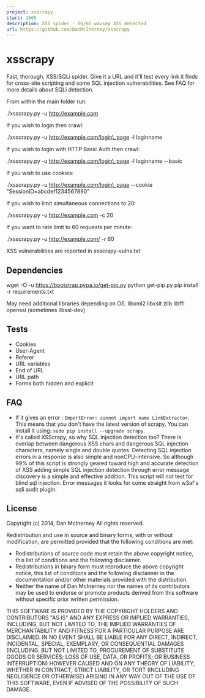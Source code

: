 ```yaml
---
project: xsscrapy
stars: 1665
description: XSS spider - 66/66 wavsep XSS detected
url: https://github.com/DanMcInerney/xsscrapy
---
```


xsscrapy
========

Fast, thorough, XSS/SQLi spider. Give it a URL and it'll test every link it finds for cross-site scripting and some SQL injection vulnerabilities. See FAQ for more details about SQLi detection.

From within the main folder run:

./xsscrapy.py -u http://example.com

If you wish to login then crawl:

./xsscrapy.py -u http://example.com/login\_page -l loginname

If you wish to login with HTTP Basic Auth then crawl:

./xsscrapy.py -u http://example.com/login\_page -l loginname --basic

If you wish to use cookies:

./xsscrapy.py -u http://example.com/login\_page --cookie "SessionID=abcdef1234567890"

If you wish to limit simultaneous connections to 20:

./xsscrapy.py -u http://example.com -c 20

If you want to rate limit to 60 requests per minute:

./xsscrapy.py -u http://example.com/ -r 60

XSS vulnerabilities are reported in xsscrapy-vulns.txt

Dependencies
------------

wget -O -u https://bootstrap.pypa.io/get-pip.py
python get-pip.py
pip install -r requirements.txt

May need additional libraries depending on OS. libxml2 libxslt zlib libffi openssl (sometimes libssl-dev)

Tests
-----

-   Cookies
-   User-Agent
-   Referer
-   URL variables
-   End of URL
-   URL path
-   Forms both hidden and explicit

FAQ
---

-   If it gives an error : `ImportError: cannot import name LinkExtractor`. This means that you don't have the latest version of scrapy. You can install it using: `sudo pip install --upgrade scrapy`.
-   It's called XSScrapy, so why SQL injection detection too? There is overlap between dangerous XSS chars and dangerous SQL injection characters, namely single and double quotes. Detecting SQL injection errors in a response is also simple and nonCPU-intensive. So although 99% of this script is strongly geared toward high and accurate detection of XSS adding simple SQL injection detection through error message discovery is a simple and effective addition. This script will not test for blind sql injection. Error messages it looks for come straight from w3af's sqli audit plugin.

License
-------

Copyright (c) 2014, Dan McInerney All rights reserved.

Redistribution and use in source and binary forms, with or without modification, are permitted provided that the following conditions are met:

-   Redistributions of source code must retain the above copyright notice, this list of conditions and the following disclaimer.
-   Redistributions in binary form must reproduce the above copyright notice, this list of conditions and the following disclaimer in the documentation and/or other materials provided with the distribution.
-   Neither the name of Dan McInerney nor the names of its contributors may be used to endorse or promote products derived from this software without specific prior written permission.

THIS SOFTWARE IS PROVIDED BY THE COPYRIGHT HOLDERS AND CONTRIBUTORS "AS IS" AND ANY EXPRESS OR IMPLIED WARRANTIES, INCLUDING, BUT NOT LIMITED TO, THE IMPLIED WARRANTIES OF MERCHANTABILITY AND FITNESS FOR A PARTICULAR PURPOSE ARE DISCLAIMED. IN NO EVENT SHALL BE LIABLE FOR ANY DIRECT, INDIRECT, INCIDENTAL, SPECIAL, EXEMPLARY, OR CONSEQUENTIAL DAMAGES (INCLUDING, BUT NOT LIMITED TO, PROCUREMENT OF SUBSTITUTE GOODS OR SERVICES; LOSS OF USE, DATA, OR PROFITS; OR BUSINESS INTERRUPTION) HOWEVER CAUSED AND ON ANY THEORY OF LIABILITY, WHETHER IN CONTRACT, STRICT LIABILITY, OR TORT (INCLUDING NEGLIGENCE OR OTHERWISE) ARISING IN ANY WAY OUT OF THE USE OF THIS SOFTWARE, EVEN IF ADVISED OF THE POSSIBILITY OF SUCH DAMAGE.
